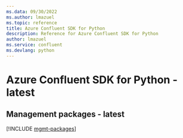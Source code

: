 ```yaml
---
ms.data: 09/30/2022
ms.author: lmazuel
ms.topic: reference
title: Azure Confluent SDK for Python
description: Reference for Azure Confluent SDK for Python
author: lmazuel
ms.service: confluent
ms.devlang: python
---
```

# Azure Confluent SDK for Python - latest

## Management packages - latest
[!INCLUDE [mgmt-packages](confluent-mgmt-index.md)]